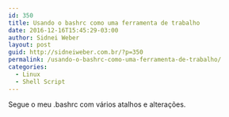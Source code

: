 ```yaml
---
id: 350
title: Usando o bashrc como uma ferramenta de trabalho
date: 2016-12-16T15:45:29-03:00
author: Sidnei Weber
layout: post
guid: http://sidneiweber.com.br/?p=350
permalink: /usando-o-bashrc-como-uma-ferramenta-de-trabalho/
categories:
  - Linux
  - Shell Script
---
```

Segue o meu .bashrc com vários atalhos e alterações.

<script src="https://gist.github.com/sidneiweber/c567bb3bf019d93b00e6.js"></script>
